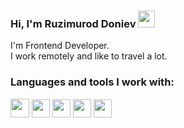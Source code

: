 ### Hi, I'm Ruzimurod Doniev <img src="https://media.giphy.com/media/hvRJCLFzcasrR4ia7z/giphy.gif" width="27px">

I'm Frontend Developer. <br />
I work remotely and like to travel a lot.

### Languages and tools I work with:

<code display="inline"><img src="https://e7.pngegg.com/pngimages/185/866/png-clipart-html-logo-html-web-design-scalable-graphics-world-wide-web-markup-language-html5-icon-hd-miscellaneous-angle-thumbnail.png" width="30px"></code>
<code display="inline"><img src="https://e7.pngegg.com/pngimages/188/673/png-clipart-cascading-style-sheets-css3-bootstrap-valid-blue-angle-thumbnail.png" height="29px"></code>
<code><img src="https://w7.pngwing.com/pngs/1009/249/png-transparent-logo-sass-logos-and-brands-icon-thumbnail.png" height="29px"></code>
<code><img src="https://e7.pngegg.com/pngimages/439/345/png-clipart-bootstrap-logo-thumbnail-tech-companies.png" height="29px"></code>
<code><img src="https://e7.pngegg.com/pngimages/602/440/png-clipart-javascript-open-logo-number-js-angle-text-thumbnail.png" height="29px" /></code>
